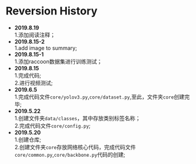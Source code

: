 Reversion History     
========================================    
* **2019.8.19**      
1.添加阅读注释；    
* **2019.8.15-2**             
1.add image to summary;          
* **2019.8.15-1**    
1.添加raccoon数据集进行训练测试；           
* **2019.8.15**   
1.完成代码;    
2.进行视频测试;      
* **2019.6.5**    
1.完成代码文件`core/yolov3.py`,`core/dataset.py`,至此，文件夹`core`创建完毕;     
* **2019.5.22**   
1.创建文件夹`data/classes`，其中存放类别标签名称；    
2.完成代码文件`core/config.py`;      
* **2019.5.20**     
1.创建仓库;   
2.创建文件夹`core`存放网络核心代码，完成代码文件`core/common.py`,`core/backbone.py`代码的创建;    
